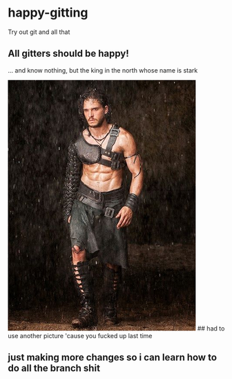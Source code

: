 # happy-gitting
Try out git and all that
## All gitters should be **happy!**

... and know nothing, but the king in the north whose name is stark

![jon snow looking sexy](another-sexy-jon-snow.jpg) ## had to use another picture 'cause you fucked up last time

## just making more changes so i can learn how to do all the branch shit 